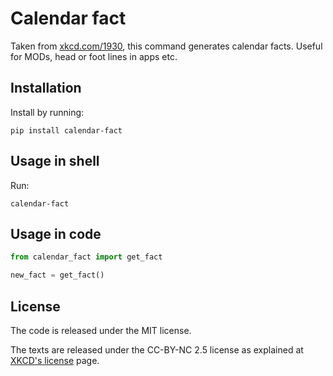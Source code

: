 # Calendar fact

Taken from [xkcd.com/1930](https://xkcd.com/1930/), this command generates
calendar facts. Useful for MODs, head or foot lines in apps etc.

## Installation

Install by running:
```shell
pip install calendar-fact
```

## Usage in shell

Run:
```shell
calendar-fact
```

## Usage in code

```python
from calendar_fact import get_fact

new_fact = get_fact()
```

## License

The code is released under the MIT license.

The texts are released under the CC-BY-NC 2.5 license as explained at
[XKCD's license](https://xkcd.com/license.html) page.
